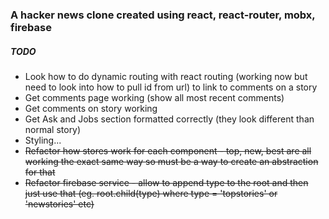 ### A hacker news clone created using react, react-router, mobx, firebase

##### TODO
+ Look how to do dynamic routing with react routing (working now but need to look into how to pull id from url) to link to comments on a story
+ Get comments page working (show all most recent comments)
+ Get comments on story working
+ Get Ask and Jobs section formatted correctly (they look different than normal story)
+ Styling...
+ ~~Refactor how stores work for each component - top, new, best are all working the exact same way so must be a way to create an abstraction for that~~
+ ~~Refactor firebase service - allow to append type to the root and then just use that (eg. root.child(type) where type = 'topstories' or 'newstories' etc)~~